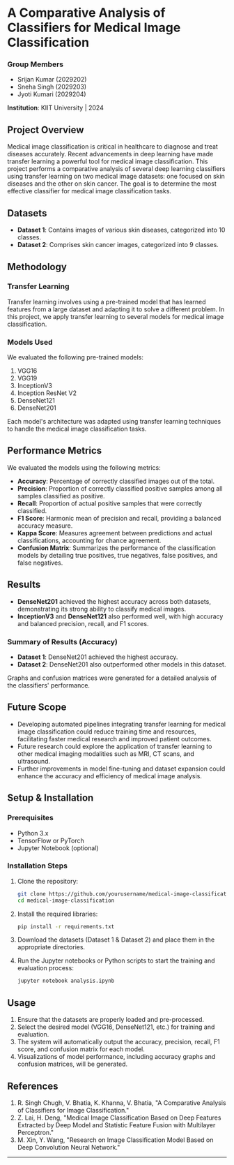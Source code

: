# A Comparative Analysis of Classifiers for Medical Image Classification

### Group Members
- Srijan Kumar (2029202)
- Sneha Singh (2029203)
- Jyoti Kumari (2029204)

**Institution**: KIIT University | 2024

## Project Overview

Medical image classification is critical in healthcare to diagnose and treat diseases accurately. Recent advancements in deep learning have made transfer learning a powerful tool for medical image classification. This project performs a comparative analysis of several deep learning classifiers using transfer learning on two medical image datasets: one focused on skin diseases and the other on skin cancer. The goal is to determine the most effective classifier for medical image classification tasks.

## Datasets

- **Dataset 1**: Contains images of various skin diseases, categorized into 10 classes.
- **Dataset 2**: Comprises skin cancer images, categorized into 9 classes.

## Methodology

### Transfer Learning
Transfer learning involves using a pre-trained model that has learned features from a large dataset and adapting it to solve a different problem. In this project, we apply transfer learning to several models for medical image classification.

### Models Used
We evaluated the following pre-trained models:
1. VGG16
2. VGG19
3. InceptionV3
4. Inception ResNet V2
5. DenseNet121
6. DenseNet201

Each model's architecture was adapted using transfer learning techniques to handle the medical image classification tasks.

## Performance Metrics

We evaluated the models using the following metrics:

- **Accuracy**: Percentage of correctly classified images out of the total.
- **Precision**: Proportion of correctly classified positive samples among all samples classified as positive.
- **Recall**: Proportion of actual positive samples that were correctly classified.
- **F1 Score**: Harmonic mean of precision and recall, providing a balanced accuracy measure.
- **Kappa Score**: Measures agreement between predictions and actual classifications, accounting for chance agreement.
- **Confusion Matrix**: Summarizes the performance of the classification models by detailing true positives, true negatives, false positives, and false negatives.

## Results

- **DenseNet201** achieved the highest accuracy across both datasets, demonstrating its strong ability to classify medical images.
- **InceptionV3** and **DenseNet121** also performed well, with high accuracy and balanced precision, recall, and F1 scores.
  
### Summary of Results (Accuracy)
- **Dataset 1**: DenseNet201 achieved the highest accuracy.
- **Dataset 2**: DenseNet201 also outperformed other models in this dataset.

Graphs and confusion matrices were generated for a detailed analysis of the classifiers' performance.

## Future Scope

- Developing automated pipelines integrating transfer learning for medical image classification could reduce training time and resources, facilitating faster medical research and improved patient outcomes.
- Future research could explore the application of transfer learning to other medical imaging modalities such as MRI, CT scans, and ultrasound.
- Further improvements in model fine-tuning and dataset expansion could enhance the accuracy and efficiency of medical image analysis.

## Setup & Installation

### Prerequisites
- Python 3.x
- TensorFlow or PyTorch
- Jupyter Notebook (optional)

### Installation Steps
1. Clone the repository:
    ```bash
    git clone https://github.com/yourusername/medical-image-classification.git
    cd medical-image-classification
    ```
2. Install the required libraries:
    ```bash
    pip install -r requirements.txt
    ```
3. Download the datasets (Dataset 1 & Dataset 2) and place them in the appropriate directories.

4. Run the Jupyter notebooks or Python scripts to start the training and evaluation process:
    ```bash
    jupyter notebook analysis.ipynb
    ```

## Usage

1. Ensure that the datasets are properly loaded and pre-processed.
2. Select the desired model (VGG16, DenseNet121, etc.) for training and evaluation.
3. The system will automatically output the accuracy, precision, recall, F1 score, and confusion matrix for each model.
4. Visualizations of model performance, including accuracy graphs and confusion matrices, will be generated.

## References

1. R. Singh Chugh, V. Bhatia, K. Khanna, V. Bhatia, "A Comparative Analysis of Classifiers for Image Classification."
2. Z. Lai, H. Deng, "Medical Image Classification Based on Deep Features Extracted by Deep Model and Statistic Feature Fusion with Multilayer Perceptron."
3. M. Xin, Y. Wang, "Research on Image Classification Model Based on Deep Convolution Neural Network."

---
